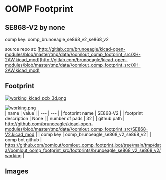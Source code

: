 # OOMP Footprint  
## SE868-V2  by none  
  
oomp key: oomp_brunoeagle_se868_v2_se868_v2  
  
source repo at: [http://gitlab.com/brunoeagle/kicad-open-modules/blob/master/tmp/data//oomlout_oomp_footprint_src/XH-2AW.kicad_mod](http://gitlab.com/brunoeagle/kicad-open-modules/blob/master/tmp/data//oomlout_oomp_footprint_src/XH-2AW.kicad_mod)  
## Footprint  
  
[![working_kicad_pcb_3d.png](working_kicad_pcb_3d_600.png)](working_kicad_pcb_3d.png)  
  
[![working.png](working_600.png)](working.png)  
| name | value | 
| --- | --- | 
| footprint name | SE868-V2 | 
| footprint description | None | 
| number of pads | 32 | 
| github path | http://github.com/brunoeagle/kicad-open-modules/blob/master/tmp/data//oomlout_oomp_footprint_src/SE868-V2.kicad_mod | 
| oomp key | oomp_brunoeagle_se868_v2_se868_v2 | 
| oomp bot github | https://github.com/oomlout/oomlout_oomp_footprint_bot/tree/main/tmp/data//oomlout_oomp_footprint_src/footprints/brunoeagle_se868_v2_se868_v2/working | 
## Images  
